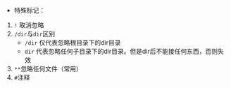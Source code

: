 -  特殊标记：
1. `!` 取消忽略
2. `/dir`与`dir`区别
	- `/dir` 仅代表忽略根目录下的dir目录
	- `dir` 代表忽略任何子目录下的dir目录。但是dir后不能接任何东西，否则失效
3. `**`忽略任何文件（常用）
4. `#`注释